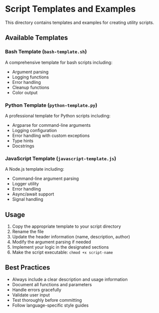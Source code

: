# Script Templates and Examples

This directory contains templates and examples for creating utility scripts.

## Available Templates

### Bash Template (`bash-template.sh`)
A comprehensive template for bash scripts including:
- Argument parsing
- Logging functions
- Error handling
- Cleanup functions
- Color output

### Python Template (`python-template.py`)
A professional template for Python scripts including:
- Argparse for command-line arguments
- Logging configuration
- Error handling with custom exceptions
- Type hints
- Docstrings

### JavaScript Template (`javascript-template.js`)
A Node.js template including:
- Command-line argument parsing
- Logger utility
- Error handling
- Async/await support
- Signal handling

## Usage

1. Copy the appropriate template to your script directory
2. Rename the file
3. Update the header information (name, description, author)
4. Modify the argument parsing if needed
5. Implement your logic in the designated sections
6. Make the script executable: `chmod +x script-name`

## Best Practices

- Always include a clear description and usage information
- Document all functions and parameters
- Handle errors gracefully
- Validate user input
- Test thoroughly before committing
- Follow language-specific style guides
